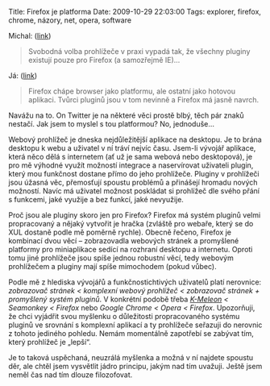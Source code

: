 Title: Firefox je platforma
Date: 2009-10-29 22:03:00
Tags: explorer, firefox, chrome, názory, net, opera, software

Michal: ([link](http://twitter.com/kacer/status/5258958649))

> Svobodná volba prohlížeče v praxi vypadá tak, že všechny pluginy
> existují pouze pro Firefox (a samozřejmě IE)…

Já: ([link](http://twitter.com/littlemaple/statuses/5259161155))

> Firefox chápe browser jako platformu, ale ostatní jako hotovou
> aplikaci. Tvůrci pluginů jsou v tom nevinně a Firefox má jasně
> navrch.

Navážu na to. On Twitter je na některé věci prostě blbý, těch pár
znaků nestačí. Jak jsem to myslel s tou platformou? No, jednoduše…

Webový prohlížeč je dneska nejdůležitější aplikace na desktopu. Je
to brána desktopu k webu a uživatel v ní tráví nejvíc času. Jsem-li
vývojář aplikace, která něco dělá s internetem (ať už je sama
webová nebo desktopová), je pro mě výhodné využít možností
integrace a naservírovat uživateli plugin, který mou funkčnost
dostane přímo do jeho prohlížeče. Pluginy v prohlížeči jsou úžasná
věc, přemosťují spoustu problémů a přinášejí hromadu nových
možností. Navíc má uživatel možnost poskládat si prohlížeč dle
svého přání s funkcemi, jaké využije a bez funkcí, jaké nevyužije.

Proč jsou ale pluginy skoro jen pro Firefox? Firefox má systém
pluginů velmi propracovaný a nějaký vytvořit je hračka (zvláště pro
webaře, který se do XUL dostaně podle mě poměrně rychle). Obecně
řečeno, Firefox je kombinací dvou věcí – zobrazovadla webových
stránek a promyšlené platformy pro miniaplikace sedící na rozhraní
desktopu a internetu. Oproti tomu jiné prohlížeče jsou spíše jednou
robustní věcí, tedy webovým prohlížečem a pluginy mají spíše
mimochodem (pokud vůbec).

Podle mě z hlediska vývojářů a funkčnostichtivých uživatelů platí
nerovnice:
*zobrazovač stránek < komplexní webový prohlížeč < zobrazovač stránek + promyšlený systém pluginů*.
V konkrétní podobě třeba
*[K-Meleon](http://kmeleon.sourceforge.net/) < Seamonkey < Firefox*
nebo *Google Chrome < Opera < Firefox*. Upozorňuji, že chci
vyjádřit svou myšlenku o důležitosti propracovaného systému pluginů
ve srovnání s komplexní aplikací a ty prohlížeče seřazuji do
nerovnic z tohoto jediného pohledu. Nemám momentálně zapotřebí se
zabývat tím, který prohlížeč je „lepší“.

Je to taková uspěchaná, neuzrálá myšlenka a možná v ní najdete
spoustu děr, ale chtěl jsem vysvětlit jádro principu, jakým nad tím
uvažuji. Ještě jsem neměl čas nad tím dlouze filozofovat.